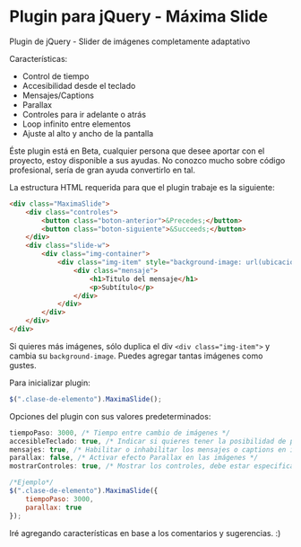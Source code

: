 # Plugin para jQuery - Máxima Slide
Plugin de jQuery - Slider de imágenes completamente adaptativo

Características:
- Control de tiempo
- Accesibilidad desde el teclado
- Mensajes/Captions
- Parallax
- Controles para ir adelante o atrás
- Loop infinito entre elementos
- Ajuste al alto y ancho de la pantalla

Éste plugin está en Beta, cualquier persona que desee aportar con el proyecto, estoy disponible a sus ayudas.
No conozco mucho sobre código profesional, sería de gran ayuda convertirlo en tal.

La estructura HTML requerida para que el plugin trabaje es la siguiente:

```html
<div class="MaximaSlide">
    <div class="controles">
        <button class="boton-anterior">&Precedes;</button>
        <button class="boton-siguiente">&Succeeds;</button>
    </div>
    <div class="slide-w">
        <div class="img-container">
            <div class="img-item" style="background-image: url(ubicacion_de_la_imagen)">
                <div class="mensaje">
                    <h1>Titulo del mensaje</h1>
                    <p>Subtítulo</p>
                </div>
            </div>
        </div>
    </div>
</div>
```

Si quieres más imágenes, sólo duplica el div ```<div class="img-item">``` y cambia su ```background-image```.
Puedes agregar tantas imágenes como gustes.

Para inicializar plugin:

```javascript
$(".clase-de-elemento").MaximaSlide();
```

Opciones del plugin con sus valores predeterminados:
```javascript
tiempoPaso: 3000, /* Tiempo entre cambio de imágenes */
accesibleTeclado: true, /* Indicar si quieres tener la posibilidad de pasar la imagen desde las flechas del teclado */
mensajes: true, /* Habilitar o inhabilitar los mensajes o captions en inglés */
parallax: false, /* Activar efecto Parallax en las imágenes */
mostrarControles: true, /* Mostrar los controles, debe estar especificado el HTML correspondiente, en caso contrario se desactivará automáticamente. */

/*Ejemplo*/
$(".clase-de-elemento").MaximaSlide({
    tiempoPaso: 3000,
    parallax: true
});
```


Iré agregando características en base a los comentarios y sugerencias. :)
